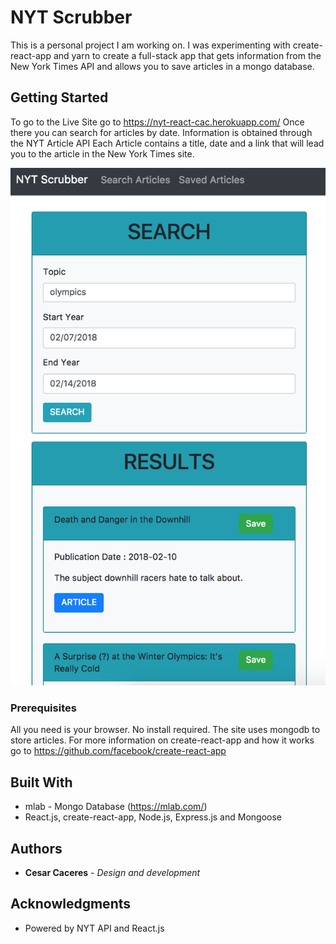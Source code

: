 # NYT Scrubber

This is a personal project I am working on. I was experimenting with create-react-app and yarn to create a full-stack app that gets information from the New York Times API and allows you to save articles in a mongo database.

## Getting Started

To go to the Live Site go to https://nyt-react-cac.herokuapp.com/
Once there you can search for articles by date. Information is obtained through the NYT Article API
Each Article contains a title, date and a link that will lead you to the article in the New York Times site.

![main page](main.png)


### Prerequisites

All you need is your browser. No install required. The site uses mongodb to store articles.
For more information on create-react-app and how it works go to https://github.com/facebook/create-react-app

## Built With

* mlab - Mongo Database (https://mlab.com/)
* React.js, create-react-app, Node.js, Express.js and Mongoose

## Authors

* **Cesar Caceres** - *Design and development* 

## Acknowledgments

* Powered by NYT API and React.js


